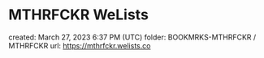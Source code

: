 # MTHRFCKR WeLists

created: March 27, 2023 6:37 PM (UTC)
folder: BOOKMRKS-MTHRFCKR / MTHRFCKR
url: https://mthrfckr.welists.co
